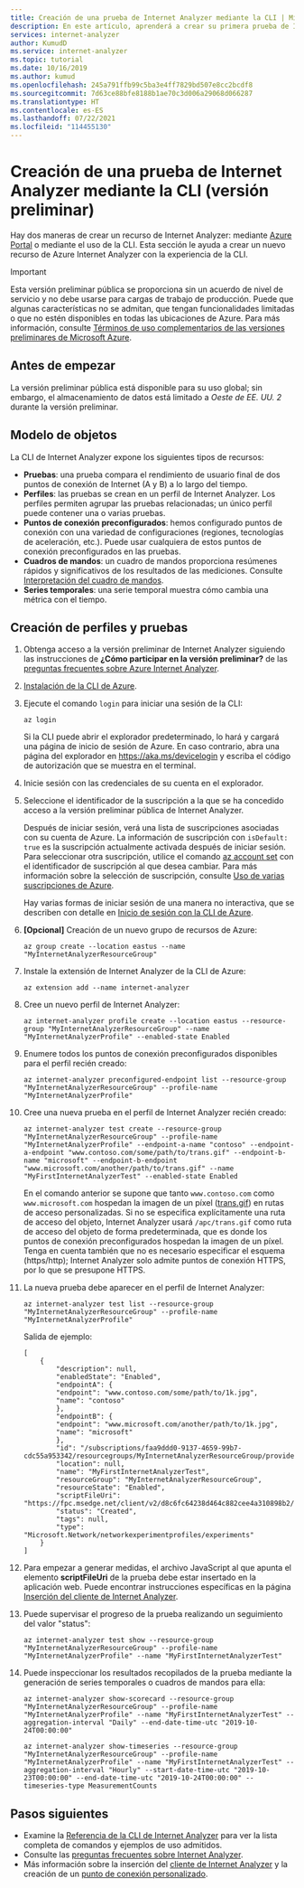 ```yaml
---
title: Creación de una prueba de Internet Analyzer mediante la CLI | Microsoft Docs
description: En este artículo, aprenderá a crear su primera prueba de Internet Analyzer mediante la CLI de Azure.
services: internet-analyzer
author: KumudD
ms.service: internet-analyzer
ms.topic: tutorial
ms.date: 10/16/2019
ms.author: kumud
ms.openlocfilehash: 245a791ffb99c5ba3e4ff7829bd507e8cc2bcdf8
ms.sourcegitcommit: 7d63ce88bfe8188b1ae70c3d006a29068d066287
ms.translationtype: HT
ms.contentlocale: es-ES
ms.lasthandoff: 07/22/2021
ms.locfileid: "114455130"
---
```

# <a name="create-an-internet-analyzer-test-using-cli-preview"></a>Creación de una prueba de Internet Analyzer mediante la CLI (versión preliminar)

Hay dos maneras de crear un recurso de Internet Analyzer: mediante [Azure Portal](internet-analyzer-create-test-portal.md) o mediante el uso de la CLI. Esta sección le ayuda a crear un nuevo recurso de Azure Internet Analyzer con la experiencia de la CLI. 


> [!IMPORTANT]
> Esta versión preliminar pública se proporciona sin un acuerdo de nivel de servicio y no debe usarse para cargas de trabajo de producción. Puede que algunas características no se admitan, que tengan funcionalidades limitadas o que no estén disponibles en todas las ubicaciones de Azure. Para más información, consulte [Términos de uso complementarios de las versiones preliminares de Microsoft Azure](https://azure.microsoft.com/support/legal/preview-supplemental-terms/).
>

## <a name="before-you-begin"></a>Antes de empezar

La versión preliminar pública está disponible para su uso global; sin embargo, el almacenamiento de datos está limitado a *Oeste de EE. UU. 2* durante la versión preliminar.

## <a name="object-model"></a>Modelo de objetos
La CLI de Internet Analyzer expone los siguientes tipos de recursos:
* **Pruebas**: una prueba compara el rendimiento de usuario final de dos puntos de conexión de Internet (A y B) a lo largo del tiempo.
* **Perfiles**: las pruebas se crean en un perfil de Internet Analyzer. Los perfiles permiten agrupar las pruebas relacionadas; un único perfil puede contener una o varias pruebas.
* **Puntos de conexión preconfigurados**: hemos configurado puntos de conexión con una variedad de configuraciones (regiones, tecnologías de aceleración, etc.). Puede usar cualquiera de estos puntos de conexión preconfigurados en las pruebas.
* **Cuadros de mandos**: un cuadro de mandos proporciona resúmenes rápidos y significativos de los resultados de las mediciones. Consulte [Interpretación del cuadro de mandos](internet-analyzer-scorecard.md).
* **Series temporales**: una serie temporal muestra cómo cambia una métrica con el tiempo.

## <a name="profile-and-test-creation"></a>Creación de perfiles y pruebas
1. Obtenga acceso a la versión preliminar de Internet Analyzer siguiendo las instrucciones de **¿Cómo participar en la versión preliminar?** de las [preguntas frecuentes sobre Azure Internet Analyzer](internet-analyzer-faq.md).
2. [Instalación de la CLI de Azure](/cli/azure/install-azure-cli).
3. Ejecute el comando `login` para iniciar una sesión de la CLI:
    ```azurecli-interactive
    az login
    ```

    Si la CLI puede abrir el explorador predeterminado, lo hará y cargará una página de inicio de sesión de Azure.
    En caso contrario, abra una página del explorador en https://aka.ms/devicelogin y escriba el código de autorización que se muestra en el terminal.

4. Inicie sesión con las credenciales de su cuenta en el explorador.

5. Seleccione el identificador de la suscripción a la que se ha concedido acceso a la versión preliminar pública de Internet Analyzer.

    Después de iniciar sesión, verá una lista de suscripciones asociadas con su cuenta de Azure. La información de suscripción con `isDefault: true` es la suscripción actualmente activada después de iniciar sesión. Para seleccionar otra suscripción, utilice el comando [az account set](/cli/azure/account#az_account_set) con el identificador de suscripción al que desea cambiar. Para más información sobre la selección de suscripción, consulte [Uso de varias suscripciones de Azure](/cli/azure/manage-azure-subscriptions-azure-cli).

    Hay varias formas de iniciar sesión de una manera no interactiva, que se describen con detalle en [Inicio de sesión con la CLI de Azure](/cli/azure/authenticate-azure-cli).

6. **[Opcional]** Creación de un nuevo grupo de recursos de Azure:
    ```azurecli-interactive
    az group create --location eastus --name "MyInternetAnalyzerResourceGroup"
    ```

7. Instale la extensión de Internet Analyzer de la CLI de Azure:
     ```azurecli-interactive
    az extension add --name internet-analyzer
    ```

8. Cree un nuevo perfil de Internet Analyzer:
    ```azurecli-interactive
    az internet-analyzer profile create --location eastus --resource-group "MyInternetAnalyzerResourceGroup" --name "MyInternetAnalyzerProfile" --enabled-state Enabled
    ```

9. Enumere todos los puntos de conexión preconfigurados disponibles para el perfil recién creado:
    ```azurecli-interactive
    az internet-analyzer preconfigured-endpoint list --resource-group "MyInternetAnalyzerResourceGroup" --profile-name "MyInternetAnalyzerProfile"
    ```

10. Cree una nueva prueba en el perfil de Internet Analyzer recién creado:
    ```azurecli-interactive
    az internet-analyzer test create --resource-group "MyInternetAnalyzerResourceGroup" --profile-name "MyInternetAnalyzerProfile" --endpoint-a-name "contoso" --endpoint-a-endpoint "www.contoso.com/some/path/to/trans.gif" --endpoint-b-name "microsoft" --endpoint-b-endpoint "www.microsoft.com/another/path/to/trans.gif" --name "MyFirstInternetAnalyzerTest" --enabled-state Enabled
    ```

    En el comando anterior se supone que tanto `www.contoso.com` como `www.microsoft.com` hospedan la imagen de un píxel ([trans.gif](https://fpc.msedge.net/apc/trans.gif)) en rutas de acceso personalizadas. Si no se especifica explícitamente una ruta de acceso del objeto, Internet Analyzer usará `/apc/trans.gif` como ruta de acceso del objeto de forma predeterminada, que es donde los puntos de conexión preconfigurados hospedan la imagen de un píxel. Tenga en cuenta también que no es necesario especificar el esquema (https/http); Internet Analyzer solo admite puntos de conexión HTTPS, por lo que se presupone HTTPS.

11. La nueva prueba debe aparecer en el perfil de Internet Analyzer:
    ```azurecli-interactive
    az internet-analyzer test list --resource-group "MyInternetAnalyzerResourceGroup" --profile-name "MyInternetAnalyzerProfile"
    ```

    Salida de ejemplo:
    ````
    [
        {
            "description": null,
            "enabledState": "Enabled",
            "endpointA": {
            "endpoint": "www.contoso.com/some/path/to/1k.jpg",
            "name": "contoso"
            },
            "endpointB": {
            "endpoint": "www.microsoft.com/another/path/to/1k.jpg",
            "name": "microsoft"
            },
            "id": "/subscriptions/faa9ddd0-9137-4659-99b7-cdc55a953342/resourcegroups/MyInternetAnalyzerResourceGroup/providers/Microsoft.Network/networkexperimentprofiles/MyInternetAnalyzerProfile/experiments/MyFirstInternetAnalyzerTest",
            "location": null,
            "name": "MyFirstInternetAnalyzerTest",
            "resourceGroup": "MyInternetAnalyzerResourceGroup",
            "resourceState": "Enabled",
            "scriptFileUri": "https://fpc.msedge.net/client/v2/d8c6fc64238d464c882cee4a310898b2/ab.min.js",
            "status": "Created",
            "tags": null,
            "type": "Microsoft.Network/networkexperimentprofiles/experiments"
        }
    ]
    ````

12. Para empezar a generar medidas, el archivo JavaScript al que apunta el elemento **scriptFileUri** de la prueba debe estar insertado en la aplicación web. Puede encontrar instrucciones específicas en la página [Inserción del cliente de Internet Analyzer](internet-analyzer-embed-client.md).

13. Puede supervisar el progreso de la prueba realizando un seguimiento del valor "status":
    ```azurecli-interactive
    az internet-analyzer test show --resource-group "MyInternetAnalyzerResourceGroup" --profile-name "MyInternetAnalyzerProfile" --name "MyFirstInternetAnalyzerTest"
    ```

14. Puede inspeccionar los resultados recopilados de la prueba mediante la generación de series temporales o cuadros de mandos para ella:
    ```azurecli-interactive
    az internet-analyzer show-scorecard --resource-group "MyInternetAnalyzerResourceGroup" --profile-name "MyInternetAnalyzerProfile" --name "MyFirstInternetAnalyzerTest" --aggregation-interval "Daily" --end-date-time-utc "2019-10-24T00:00:00"
    ```

    ```azurecli-interactive
    az internet-analyzer show-timeseries --resource-group "MyInternetAnalyzerResourceGroup" --profile-name "MyInternetAnalyzerProfile" --name "MyFirstInternetAnalyzerTest" --aggregation-interval "Hourly" --start-date-time-utc "2019-10-23T00:00:00" --end-date-time-utc "2019-10-24T00:00:00" --timeseries-type MeasurementCounts
    ```


## <a name="next-steps"></a>Pasos siguientes

* Examine la [Referencia de la CLI de Internet Analyzer](/cli/azure/internet-analyzer) para ver la lista completa de comandos y ejemplos de uso admitidos.
* Consulte las [preguntas frecuentes sobre Internet Analyzer](internet-analyzer-faq.md).
* Más información sobre la inserción del [cliente de Internet Analyzer](internet-analyzer-embed-client.md) y la creación de un [punto de conexión personalizado](internet-analyzer-custom-endpoint.md).